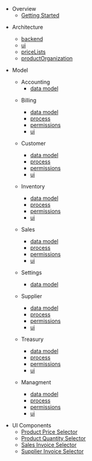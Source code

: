 <!-- docs/_sidebar.md -->

- Overview
  - [Getting Started](/)

* Architecture

  - [backend](/architecture/backend.md)
  - [ui](/architecture/ui.md)
  - [priceLists](/architecture/priceLists.md)
  - [productOrganization](/architecture/productOrganization.md)

* Model

  - Accounting
    - [data model](/accounting/database.md)

  * Billing
    - [data model](/billing/database.md)
    - [process](/billing/process.md)
    - [permissions](/billing/permissions.md)
    - [ui](/billing/ui.md)
  * Customer
    - [data model](/customer/database.md)
    - [process](/customer/process.md)
    - [permissions](/customer/permissions.md)
    - [ui](/customer/ui.md)
  * Inventory
    - [data model](/inventory/database.md)
    - [process](/inventory/process.md)
    - [permissions](/inventory/permissions.md)
    - [ui](/inventory/ui.md)
  * Sales
    - [data model](/sales/database.md)
    - [process](/sales/process.md)
    - [permissions](/sales/permissions.md)
    - [ui](/sales/ui.md)
  * Settings
    - [data model](/settings/database.md)
  * Supplier
    - [data model](/supplier/database.md)
    - [process](/supplier/process.md)
    - [permissions](/supplier/permissions.md)
    - [ui](/supplier/ui.md)
  * Treasury

    - [data model](/treasury/database.md)
    - [process](/treasury/process.md)
    - [permissions](/treasury/permissions.md)
    - [ui](/treasury/ui.md)

  * Managment

    - [data model](/managment/database.md)
    - [process](/managment/process.md)
    - [permissions](/managment/permissions.md)
    - [ui](/managment/ui.md)

- UI Components
  - [Product Price Selector](/components/productPriceSelector.md)
  - [Product Quantity Selector](/components/productAmountSelector.md)
  - [Sales Invoice Selector](/components/salesInvoicePaymentSelector)
  - [Supplier Invoice Selector](/components/supplyInvoicePaymentSelector)
